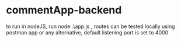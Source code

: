 # commentApp-backend
to run in nodeJS, run node .\app.js ,
routes can be tested locally using postman app or any alternative, default listening port is set to  4000
